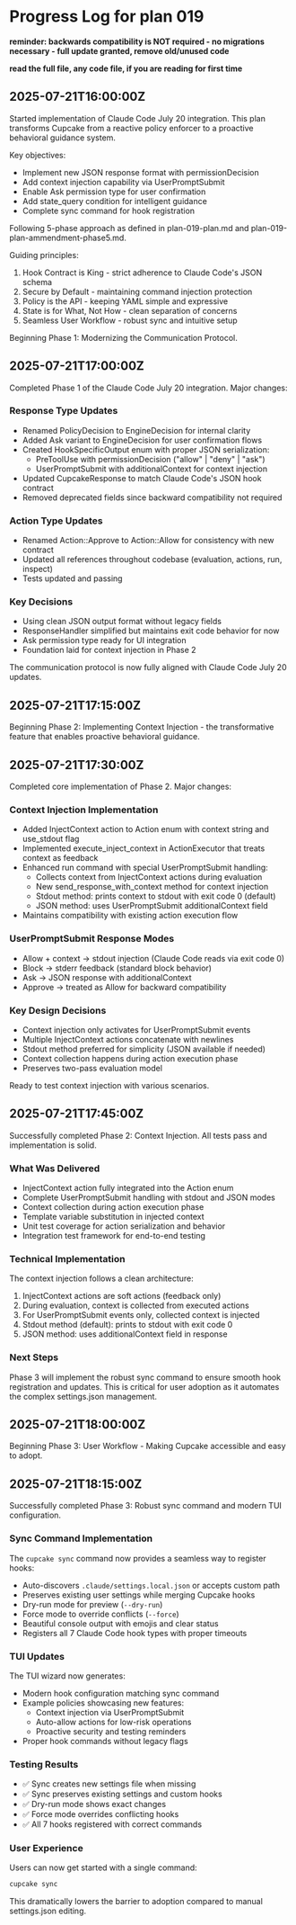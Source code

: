 # Progress Log for plan 019

**reminder: backwards compatibility is NOT required - no migrations necessary - full update granted, remove old/unused code**

**read the full file, any code file, if you are reading for first time**

## 2025-07-21T16:00:00Z

Started implementation of Claude Code July 20 integration. This plan transforms Cupcake from a reactive policy enforcer to a proactive behavioral guidance system.

Key objectives:

- Implement new JSON response format with permissionDecision
- Add context injection capability via UserPromptSubmit
- Enable Ask permission type for user confirmation
- Add state_query condition for intelligent guidance
- Complete sync command for hook registration

Following 5-phase approach as defined in plan-019-plan.md and plan-019-plan-ammendment-phase5.md.

Guiding principles:

1. Hook Contract is King - strict adherence to Claude Code's JSON schema
2. Secure by Default - maintaining command injection protection
3. Policy is the API - keeping YAML simple and expressive
4. State is for What, Not How - clean separation of concerns
5. Seamless User Workflow - robust sync and intuitive setup

Beginning Phase 1: Modernizing the Communication Protocol.

## 2025-07-21T17:00:00Z

Completed Phase 1 of the Claude Code July 20 integration. Major changes:

### Response Type Updates

- Renamed PolicyDecision to EngineDecision for internal clarity
- Added Ask variant to EngineDecision for user confirmation flows
- Created HookSpecificOutput enum with proper JSON serialization:
  - PreToolUse with permissionDecision ("allow" | "deny" | "ask")
  - UserPromptSubmit with additionalContext for context injection
- Updated CupcakeResponse to match Claude Code's JSON hook contract
- Removed deprecated fields since backward compatibility not required

### Action Type Updates

- Renamed Action::Approve to Action::Allow for consistency with new contract
- Updated all references throughout codebase (evaluation, actions, run, inspect)
- Tests updated and passing

### Key Decisions

- Using clean JSON output format without legacy fields
- ResponseHandler simplified but maintains exit code behavior for now
- Ask permission type ready for UI integration
- Foundation laid for context injection in Phase 2

The communication protocol is now fully aligned with Claude Code July 20 updates.

## 2025-07-21T17:15:00Z

Beginning Phase 2: Implementing Context Injection - the transformative feature that enables proactive behavioral guidance.

## 2025-07-21T17:30:00Z

Completed core implementation of Phase 2. Major changes:

### Context Injection Implementation

- Added InjectContext action to Action enum with context string and use_stdout flag
- Implemented execute_inject_context in ActionExecutor that treats context as feedback
- Enhanced run command with special UserPromptSubmit handling:
  - Collects context from InjectContext actions during evaluation
  - New send_response_with_context method for context injection
  - Stdout method: prints context to stdout with exit code 0 (default)
  - JSON method: uses UserPromptSubmit additionalContext field
- Maintains compatibility with existing action execution flow

### UserPromptSubmit Response Modes

- Allow + context → stdout injection (Claude Code reads via exit code 0)
- Block → stderr feedback (standard block behavior)
- Ask → JSON response with additionalContext
- Approve → treated as Allow for backward compatibility

### Key Design Decisions

- Context injection only activates for UserPromptSubmit events
- Multiple InjectContext actions concatenate with newlines
- Stdout method preferred for simplicity (JSON available if needed)
- Context collection happens during action execution phase
- Preserves two-pass evaluation model

Ready to test context injection with various scenarios.

## 2025-07-21T17:45:00Z

Successfully completed Phase 2: Context Injection. All tests pass and implementation is solid.

### What Was Delivered

- InjectContext action fully integrated into the Action enum
- Complete UserPromptSubmit handling with stdout and JSON modes
- Context collection during action execution phase
- Template variable substitution in injected context
- Unit test coverage for action serialization and behavior
- Integration test framework for end-to-end testing

### Technical Implementation

The context injection follows a clean architecture:

1. InjectContext actions are soft actions (feedback only)
2. During evaluation, context is collected from executed actions
3. For UserPromptSubmit events only, collected context is injected
4. Stdout method (default): prints to stdout with exit code 0
5. JSON method: uses additionalContext field in response

### Next Steps

Phase 3 will implement the robust sync command to ensure smooth hook registration and updates. This is critical for user adoption as it automates the complex settings.json management.

## 2025-07-21T18:00:00Z

Beginning Phase 3: User Workflow - Making Cupcake accessible and easy to adopt.

## 2025-07-21T18:15:00Z

Successfully completed Phase 3: Robust sync command and modern TUI configuration.

### Sync Command Implementation

The `cupcake sync` command now provides a seamless way to register hooks:

- Auto-discovers `.claude/settings.local.json` or accepts custom path
- Preserves existing user settings while merging Cupcake hooks
- Dry-run mode for preview (`--dry-run`)
- Force mode to override conflicts (`--force`)
- Beautiful console output with emojis and clear status
- Registers all 7 Claude Code hook types with proper timeouts

### TUI Updates

The TUI wizard now generates:

- Modern hook configuration matching sync command
- Example policies showcasing new features:
  - Context injection via UserPromptSubmit
  - Auto-allow actions for low-risk operations
  - Proactive security and testing reminders
- Proper hook commands without legacy flags

### Testing Results

- ✅ Sync creates new settings file when missing
- ✅ Sync preserves existing settings and custom hooks
- ✅ Dry-run mode shows exact changes
- ✅ Force mode overrides conflicting hooks
- ✅ All 7 hooks registered with correct commands

### User Experience

Users can now get started with a single command:

```bash
cupcake sync
```

This dramatically lowers the barrier to adoption compared to manual settings.json editing.
